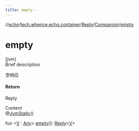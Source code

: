 ```yaml
---
title: empty -
---
```

//[echo](../../../index.md)/[tech.whence.echo.container](../../index.md)/[Reply](../index.md)/[Companion](index.md)/[empty](empty.md)



# empty  
[jvm]  
Brief description  


空响应



#### Return  


Reply<V>

  
Content  
@[JvmStatic](https://kotlinlang.org/api/latest/jvm/stdlib/kotlin.jvm/-jvm-static/index.html)()  
  
fun <[V](empty.md) : [Any](https://kotlinlang.org/api/latest/jvm/stdlib/kotlin/-any/index.html)> [empty](empty.md)(): [Reply](../index.md)<[V](empty.md)>  



